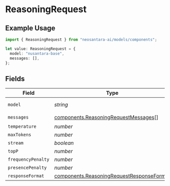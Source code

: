 # ReasoningRequest

## Example Usage

```typescript
import { ReasoningRequest } from "neosantara-ai/models/components";

let value: ReasoningRequest = {
  model: "nusantara-base",
  messages: [],
};
```

## Fields

| Field                                                                                                  | Type                                                                                                   | Required                                                                                               | Description                                                                                            | Example                                                                                                |
| ------------------------------------------------------------------------------------------------------ | ------------------------------------------------------------------------------------------------------ | ------------------------------------------------------------------------------------------------------ | ------------------------------------------------------------------------------------------------------ | ------------------------------------------------------------------------------------------------------ |
| `model`                                                                                                | *string*                                                                                               | :heavy_minus_sign:                                                                                     | Model yang digunakan                                                                                   | nusantara-base                                                                                         |
| `messages`                                                                                             | [components.ReasoningRequestMessages](../../models/components/reasoningrequestmessages.md)[]           | :heavy_check_mark:                                                                                     | N/A                                                                                                    |                                                                                                        |
| `temperature`                                                                                          | *number*                                                                                               | :heavy_minus_sign:                                                                                     | N/A                                                                                                    |                                                                                                        |
| `maxTokens`                                                                                            | *number*                                                                                               | :heavy_minus_sign:                                                                                     | N/A                                                                                                    |                                                                                                        |
| `stream`                                                                                               | *boolean*                                                                                              | :heavy_minus_sign:                                                                                     | N/A                                                                                                    |                                                                                                        |
| `topP`                                                                                                 | *number*                                                                                               | :heavy_minus_sign:                                                                                     | N/A                                                                                                    |                                                                                                        |
| `frequencyPenalty`                                                                                     | *number*                                                                                               | :heavy_minus_sign:                                                                                     | N/A                                                                                                    |                                                                                                        |
| `presencePenalty`                                                                                      | *number*                                                                                               | :heavy_minus_sign:                                                                                     | N/A                                                                                                    |                                                                                                        |
| `responseFormat`                                                                                       | [components.ReasoningRequestResponseFormat](../../models/components/reasoningrequestresponseformat.md) | :heavy_minus_sign:                                                                                     | N/A                                                                                                    |                                                                                                        |